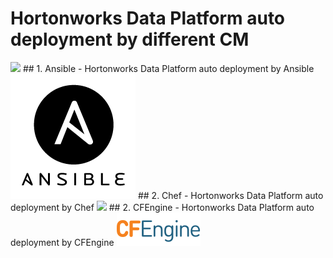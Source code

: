 # Hortonworks Data Platform auto deployment by different CM
<img src="imgs/hortonworks.png"/>
## 1. Ansible - Hortonworks Data Platform auto deployment by Ansible
<img src="imgs/ansible_logo.png"/>
## 2. Chef - Hortonworks Data Platform auto deployment by Chef
<img src="imgs/cheff_logo.png"/>
## 2. CFEngine - Hortonworks Data Platform auto deployment by CFEngine
<img src="imgs/cfengine_logo.png"/>
